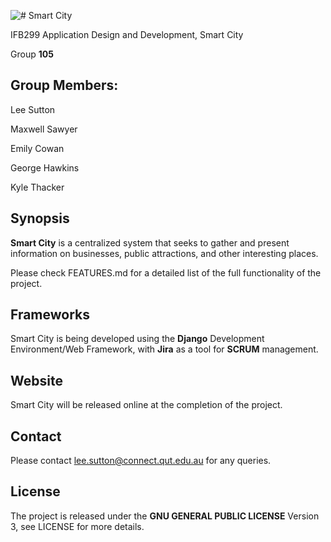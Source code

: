 
![# Smart City](https://raw.githubusercontent.com/IFB299-BTSM/Smart_City_Core/master/Smart_City/media/logo/smartcity-wide-large.png)


IFB299 Application Design and Development, Smart City

Group **105**

## Group Members:

Lee Sutton

Maxwell Sawyer

Emily Cowan

George Hawkins

Kyle Thacker

## Synopsis

**Smart City** is a  centralized  system that seeks to gather and present information on businesses,
public attractions, and other interesting places.

Please check FEATURES.md for a detailed list of the full functionality of the project.

## Frameworks

Smart City is being developed using the **Django** Development Environment/Web Framework, with **Jira** as a tool for **SCRUM** management.


## Website

Smart City will be released online at the completion of the project.


## Contact

Please contact lee.sutton@connect.qut.edu.au for any queries.


## License

The project is released under the **GNU GENERAL PUBLIC LICENSE** Version 3, see LICENSE for more details.


